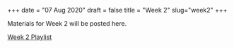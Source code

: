 +++
date = "07 Aug 2020"
draft = false
title = "Week 2"
slug="week2"
+++

Materials for Week 2 will be posted here.


[Week 2 Playlist](https://www.youtube.com/playlist?list=PLvpsxlEF9cP0K8WmvzXVD2SPzT6YOCkZA)

